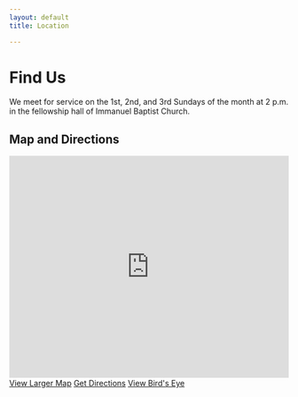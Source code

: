```yaml
---
layout: default
title: Location

---
```

# Find Us

We meet for service on the 1st, 2nd, and 3rd Sundays of the month at 2 p.m. in
the fellowship hall of Immanuel Baptist Church.

## Map and Directions

<div id="mapviewer"><iframe id="map" Name="mapFrame" scrolling="no" width="800" height="400" frameborder="0" src="http://www.bing.com/maps/embed/?lvl=15&amp;cp=48.21701086150079~-101.27964031738293&amp;sty=r&amp;draggable=true&amp;v=2&amp;dir=0&amp;where1=1615+2nd+St+SE%2C+Minot%2C+ND+58701&amp;form=LMLTEW&amp;pp=48.2173538208008~-101.289939880371&amp;mkt=en-us&amp;gen=false&amp;emid=91cdc3e4-72f9-95f9-e1d0-d37d28a558d4&amp;w=800&amp;h=400"></iframe><div id="LME_maplinks" style="line-height:20px;"><a id="LME_largerMap" href="http://www.bing.com/maps/?mm_embed=map&amp;cp=48.21701086150079~-101.27964031738293&amp;lvl=15&amp;sty=r&amp;where1=1615+2nd+St+SE%2C+Minot%2C+ND+58701&amp;form=LMLTEW" target="_blank">View Larger Map</a>&nbsp;<a id="LME_directions" href="http://www.bing.com/maps/?mm_embed=dir&amp;cp=48.21701086150079~-101.27964031738293&amp;rtp=~pos.48.2173538208008_-101.289939880371_1615+2nd+St+SE%2C+Minot%2C+ND+58701&amp;lvl=15&amp;sty=r&amp;form=LMLTEW" target="_blank">Get Directions</a>&nbsp;<a id="LME_birdsEye" href="http://www.bing.com/maps/?mm_embed=be&amp;cp=48.21701086150079~-101.27964031738293&amp;lvl=18&amp;sty=b&amp;where1=1615+2nd+St+SE%2C+Minot%2C+ND+58701&amp;form=LMLTEW" target="_blank">View Bird's Eye</a></div></div>

<style>
iframe#map {
    width: 100%;
}
</style>
